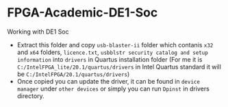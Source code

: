# FPGA-Academic-DE1-Soc

Working with DE1 Soc <br>
- Extract this folder and copy <code>usb-blaster-ii</code> folder which contanis <code>x32</code> and <code>x64</code> folders, <code>licence.txt</code>, <code>usbblstr security catalog and setup information</code> into <code>drivers</code> in Quartus installation folder
  (For me it is <code>C:/IntelFPGA_lite/20.1/quartus/drivers</code>
in Intel Quartus standard it will be <code>C:/IntelFPGA/20.1/quartus/drivers</code>)<br>
- Once copied you can update the driver, it can be found in <code>device manager</code> under <code>other devices</code> or simply you can run <code>Dpinst</code> in drivers directory.
